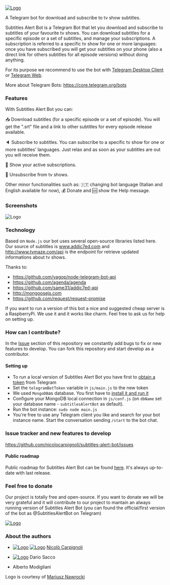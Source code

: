 [![Logo](http://nicolocarpignoli.com/wp-content/uploads/2017/10/21557944_123740551614347_8743418650599523919_n-e1507316918840.png
)](http://nicolocarpignoli.com)

A Telegram bot for download and subscribe to tv show subtitles.


Subtitles Alert Bot is a Telegram Bot that let you download and subscribe to subtitles of your favourite tv shows. You can download subtitles for a specific episode or a set of subtitles, and manage your subscriptions. A subscription is referred to a specific tv show for one or more languages: once you have subscribed you will get your subtitles on your phone (also a direct link for others subtitles for all episode versions) without doing anything.

For its purpose we recommend to use the bot with [Telegram Desktop Client](https://desktop.telegram.org) or [Telegram Web](https://web.telegram.org/).

More about Telegram Bots: https://core.telegram.org/bots


### Features

With Subtitles Alert Bot you can:

:inbox_tray: Download subtitles (for a specific episode or a set of episode). You will get the ".srt" file and a link to other subtitles for every episode release available.

:speaker: Subscribe to subtitles. You can subscribe to a specific tv show for one or more subtitles' languages. Just relax and as soon as your subtitles are out you will receive them.

:calendar: Show your active subscriptions.

:no_entry_sign: Unsubscribe from tv shows.

Other minor functionalities such as: :it: changing bot language (Italian and English available for now), :moneybag: Donate and :sos: show the Help message.



### Screenshots

![Logo](http://nicolocarpignoli.com/wp-content/uploads/2017/10/Schermata-2017-10-08-alle-23.12.42.png
)


### Technology

Based on `Node.js` our bot uses several open-source libraries listed here. Our source of subtitles is www.addic7ed.com and http://www.tvmaze.com/api is the endpoint for retrieve updated informations about tv shows.

Thanks to:
- https://github.com/yagop/node-telegram-bot-api
- https://github.com/agenda/agenda
- https://github.com/same31/addic7ed-api
- http://mongoosejs.com
- https://github.com/request/request-promise

If you want to run a version of this bot a nice and suggested cheap server is a RaspberryPi. We use it and it works like charm. Feel free to ask us for help on setting up.


### How can I contribute?

In the [Issue](https://github.com/nicolocarpignoli/subtitles-alert-bot/issues) section of this repository we constantly add bugs to fix or new features to develop. You can fork this repository and start develop as a contributor.

#### Setting up

- To run a local version of Subtitles Alert Bot you have first to [obtain a token](https://core.telegram.org/bots#3-how-do-i-create-a-bot) from Telegram
- Set the `telegramBotToken` variable in `js/main.js` to the new token
- We used `MongoDB`as database. You first have to [install it and run it](https://docs.mongodb.com/manual/installation/)
- Configure your MongoDB local connection in `js/conf.js` (on `dbName` set your database name - `subtitlesAlertBot` as default).
- Run the bot instance:  `sudo node main.js`
- You're free to use any Telegram client you like and search for your bot instance name. Start the conversation sending `/start` to the bot chat.


### Issue tracker and new features to develop

https://github.com/nicolocarpignoli/subtitles-alert-bot/issues


#### Public roadmap

Public roadmap for Subtitles Alert Bot can be found [here](https://trello.com/b/RUv5boOe). It's always up-to-date with last release.


### Feel free to donate  

Our project is totally free and open-source. If you want to donate we will be very grateful and it will contribute to our project to mantain an always running version of Subtitles Alert Bot (you can found the official/first version of the bot as @SubtitlesAlertBot on Telegram) 

[![Logo](https://www.paypal.com/en_US/i/btn/btn_donate_LG.gif)](http://nicolocarpignoli.com/?p=455)

### About the authors

- [![Logo](https://static.licdn.com/sc/h/9wcfzhuisnwhyauwp7t9xixy7)](https://www.linkedin.com/in/nicolò-carpignoli/) [![Logo](https://assets-cdn.github.com/favicon.ico)](https://github.com/nicolocarpignoli) [Nicolò Carpignoli](http://nicolocarpignoli.com) 

- [![Logo](https://static.licdn.com/sc/h/9wcfzhuisnwhyauwp7t9xixy7)](https://www.linkedin.com/in/dario-sacco-2530bbb0/) Dario Sacco 

- Alberto Modigliani 

Logo is courtesy of [Mariusz Nawrocki](http://facebook.com/mvnieq)

